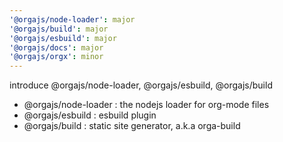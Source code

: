 ```yaml
---
'@orgajs/node-loader': major
'@orgajs/build': major
'@orgajs/esbuild': major
'@orgajs/docs': major
'@orgajs/orgx': minor
---
```


introduce @orgajs/node-loader, @orgajs/esbuild, @orgajs/build

- @orgajs/node-loader : the nodejs loader for org-mode files
- @orgajs/esbuild : esbuild plugin
- @orgajs/build : static site generator, a.k.a orga-build

